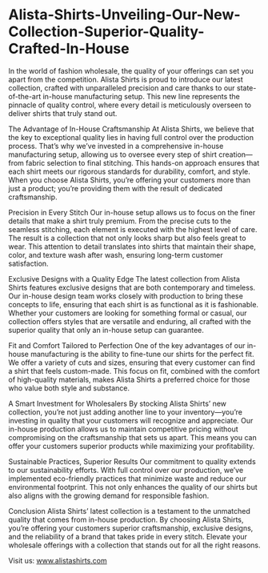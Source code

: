 # Alista-Shirts-Unveiling-Our-New-Collection-Superior-Quality-Crafted-In-House
In the world of fashion wholesale, the quality of your offerings can set you apart from the competition. Alista Shirts is proud to introduce our latest collection, crafted with unparalleled precision and care thanks to our state-of-the-art in-house manufacturing setup. This new line represents the pinnacle of quality control, where every detail is meticulously overseen to deliver shirts that truly stand out.

The Advantage of In-House Craftsmanship
At Alista Shirts, we believe that the key to exceptional quality lies in having full control over the production process. That’s why we’ve invested in a comprehensive in-house manufacturing setup, allowing us to oversee every step of shirt creation—from fabric selection to final stitching. This hands-on approach ensures that each shirt meets our rigorous standards for durability, comfort, and style. When you choose Alista Shirts, you’re offering your customers more than just a product; you’re providing them with the result of dedicated craftsmanship.

Precision in Every Stitch
Our in-house setup allows us to focus on the finer details that make a shirt truly premium. From the precise cuts to the seamless stitching, each element is executed with the highest level of care. The result is a collection that not only looks sharp but also feels great to wear. This attention to detail translates into shirts that maintain their shape, color, and texture wash after wash, ensuring long-term customer satisfaction.

Exclusive Designs with a Quality Edge
The latest collection from Alista Shirts features exclusive designs that are both contemporary and timeless. Our in-house design team works closely with production to bring these concepts to life, ensuring that each shirt is as functional as it is fashionable. Whether your customers are looking for something formal or casual, our collection offers styles that are versatile and enduring, all crafted with the superior quality that only an in-house setup can guarantee.

Fit and Comfort Tailored to Perfection
One of the key advantages of our in-house manufacturing is the ability to fine-tune our shirts for the perfect fit. We offer a variety of cuts and sizes, ensuring that every customer can find a shirt that feels custom-made. This focus on fit, combined with the comfort of high-quality materials, makes Alista Shirts a preferred choice for those who value both style and substance.

A Smart Investment for Wholesalers
By stocking Alista Shirts’ new collection, you’re not just adding another line to your inventory—you’re investing in quality that your customers will recognize and appreciate. Our in-house production allows us to maintain competitive pricing without compromising on the craftsmanship that sets us apart. This means you can offer your customers superior products while maximizing your profitability.

Sustainable Practices, Superior Results
Our commitment to quality extends to our sustainability efforts. With full control over our production, we’ve implemented eco-friendly practices that minimize waste and reduce our environmental footprint. This not only enhances the quality of our shirts but also aligns with the growing demand for responsible fashion.

Conclusion
Alista Shirts’ latest collection is a testament to the unmatched quality that comes from in-house production. By choosing Alista Shirts, you’re offering your customers superior craftsmanship, exclusive designs, and the reliability of a brand that takes pride in every stitch. Elevate your wholesale offerings with a collection that stands out for all the right reasons.

Visit us: www.alistashirts.com

